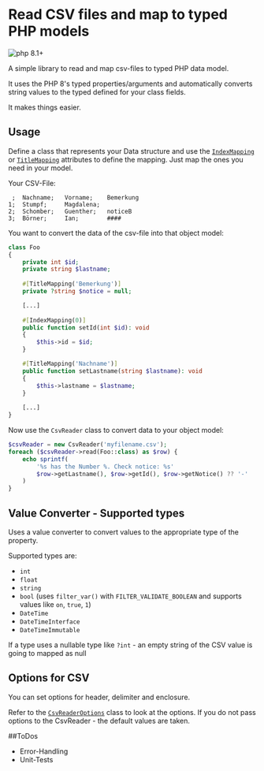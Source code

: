 # Read CSV files and map to typed PHP models

![php 8.1+](https://img.shields.io/badge/php-min%208.1-blue.svg)

A simple library to read and map csv-files to typed PHP data model.

It uses the PHP 8's typed properties/arguments and
automatically converts string values to the typed defined
for your class fields.

It makes things easier.

## Usage

Define a class that represents your Data structure and use the
[`IndexMapping`](src/Attributes/IndexMapping.php)
or
[`TitleMapping`](src/Attributes/TitleMapping.php)
attributes to define the mapping.
Just map the ones you need in your model.

Your CSV-File:

```csv
 ;  Nachname;   Vorname;    Bemerkung
1;  Stumpf;     Magdalena;  
2;  Schomber;   Guenther;   noticeB
3;  Börner;     Ian;        ####
```

You want to convert the data of the csv-file into that object model:

```php
class Foo
{
    private int $id;
    private string $lastname;
    
    #[TitleMapping('Bemerkung')]
    private ?string $notice = null;

    [...]
  
    #[IndexMapping(0)]
    public function setId(int $id): void
    {
        $this->id = $id;
    }

    #[TitleMapping('Nachname')]
    public function setLastname(string $lastname): void
    {
        $this->lastname = $lastname;
    }
    
    [...]
}
```

Now use the `CsvReader` class to convert data to your object model:

```php
$csvReader = new CsvReader('myfilename.csv');
foreach ($csvReader->read(Foo::class) as $row) {
    echo sprintf(
        '%s has the Number %. Check notice: %s'
        $row->getLastname(), $row->getId(), $row->getNotice() ?? '-'
    )
}
```

## Value Converter - Supported types

Uses a value converter to convert values to the appropriate type of the property.

Supported types are:

- `int`
- `float`
- `string`
- `bool` (uses `filter_var()` with `FILTER_VALIDATE_BOOLEAN` and supports values like `on`, `true`, `1`)
- `DateTime`
- `DateTimeInterface`
- `DateTimeImmutable`

If a type uses a nullable type like `?int` - an empty string of the CSV value is going to mapped as null

## Options for CSV

You can set options for header, delimiter and enclosure.

Refer to the [`CsvReaderOptions`](src/CsvReaderOptions.php)
class to look at the options.
If you do not pass options to the CsvReader - the default values are taken.

##ToDos

- Error-Handling
- Unit-Tests